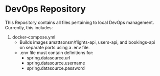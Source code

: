 # DevOps Repository

This Repository contains all files pertaining to local DevOps management. Currently, this includes:

1. docker-compose.yml
    * Builds images amattsonsm/flights-api, users-api, and bookings-api on separate ports using a .env file.
    * .env file must contain definitions for: 
        * spring.datasource.url
        * spring.datasource.username
        * spring.datasource.password
